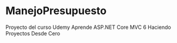 # ManejoPresupuesto
Proyecto del curso Udemy Aprende ASP.NET Core MVC 6 Haciendo Proyectos Desde Cero
